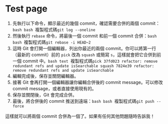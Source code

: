 # Test page

1. 先執行以下命令，顯示最近的幾個 commit，確認需要合併的兩個 commit：```bash
   bash
   ```複製程式碼`git log --oneline`
2. 然後執行 `rebase` 命令，將最後一個 commit 和前一個 commit 合併：```bash
   bash
   ```複製程式碼`git rebase -i HEAD~2`
3. 這時 Git 會打開一個編輯器，列出你最近的兩個 commit。你可以將第一行（最新的 commit）前的 `pick` 改為 `squash` 或簡寫 `s`，這樣就會把它合併到前一個 commit 中。```bash
   text
   ```複製程式碼`pick 37fd023 refactor: remove redundant refs and update isSearchable squash 7824e39 refactor: remove redundant refs and update isSearchable`
4. 編輯完成後，保存並關閉編輯器。
5. 接著 Git 會再打開一個編輯器讓你編輯合併後的 commit message。可以修改 commit message，或者直接使用現有的。
6. 保存並關閉後，Git 會完成合併。
7. 最後，將合併後的 commit 推送到遠端：```bash
   bash
   ```複製程式碼`git push --force`

這樣就可以將兩個 commit 合併為一個了。如果有任何其他問題隨時告訴我！
